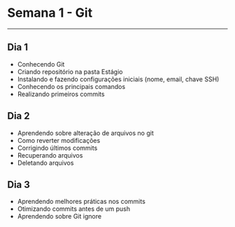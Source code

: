 # Semana 1 - Git
***
## Dia 1
- Conhecendo Git
- Criando repositório na pasta Estágio
- Instalando e fazendo configurações iniciais (nome, email, chave SSH)
- Conhecendo os principais comandos
- Realizando primeiros commits
## Dia 2
- Aprendendo sobre alteração de arquivos no git
- Como reverter modificações
- Corrigindo últimos commits
- Recuperando arquivos
- Deletando arquivos
## Dia 3
- Aprendendo melhores práticas nos commits
- Otimizando commits antes de um push
- Aprendendo sobre Git ignore
